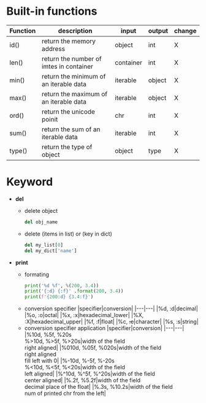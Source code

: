 # Built-in functions

|Function|description|input|output|change|
|---|---|---|---|---|
|id()|return the memory address|object|int|X|
|len()|return the number of imtes in container|container|int|X|
|min()|return the minimum of an iterable data|iterable|object|X|
|max()|return the maximum of an iterable data|iterable|object|X|
|ord()|return the unicode poinit|chr|int|X|
|sum()|return the sum of an iterable data|iterable|int|X|
|type()|return the type of object|object|type|X|  

# Keyword
* **del**
    * delete object
        ```python
        del obj_name
        ```
    * delete (items in list) or (key in dict)
        ```python
        del my_list[0]
        del my_dict['name']
        ```

* **print**
    * formating
        ```python
        print('%d %f', %(200, 3.4))
        print('{:d} {:f}' .format(200, 3.4))
        print(f'{200:d} {3.4:f}')
        ```
    * conversion specifier
        |specifier|conversion|
        |---|---|
        |%d, :d|decimal|
        |%o, :o|octal|
        |%x, :x|hexadecimal_lower|
        |%X, :X|hexadecimal_upper|
        |%f, :f|float|
        |%c, ~~:c~~|character|
        |%s, :s|string|
    * conversion specifier application
        |specifier|conversion|
        |---|---|
        |%10d, %5f, %20s</br>%>10d, %>5f, %>20s|width of the field</br>right aligned|
        |%010d, %05f, %020s|width of the field</br>right aligned</br>fill left with 0|
        |%-10d, %-5f, %-20s</br>%<10d, %<5f, %<20s|width of the field</br>left aligned|
        |%^10d, %^5f, %^20s|width of the field</br>center aligned|
        |%.2f, %5.2f|width of the field</br>decimal place of the float|
        |%.3s, %10.2s|width of the field</br>num of printed chr from the left|